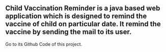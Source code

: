 <h2>Child Vaccination Reminder is a java based web application which is designed to remind the vaccine of child on particular date.
It remind the vaccine by sending the mail to its user.</h2>

Go to its Github Code of this project.
